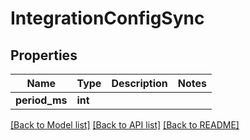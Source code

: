 # IntegrationConfigSync

## Properties
Name | Type | Description | Notes
------------ | ------------- | ------------- | -------------
**period_ms** | **int** |  | 

[[Back to Model list]](../README.md#documentation-for-models) [[Back to API list]](../README.md#documentation-for-api-endpoints) [[Back to README]](../README.md)

